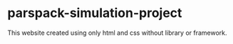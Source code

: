 # parspack-simulation-project
This website created using only html and css without library or framework.
